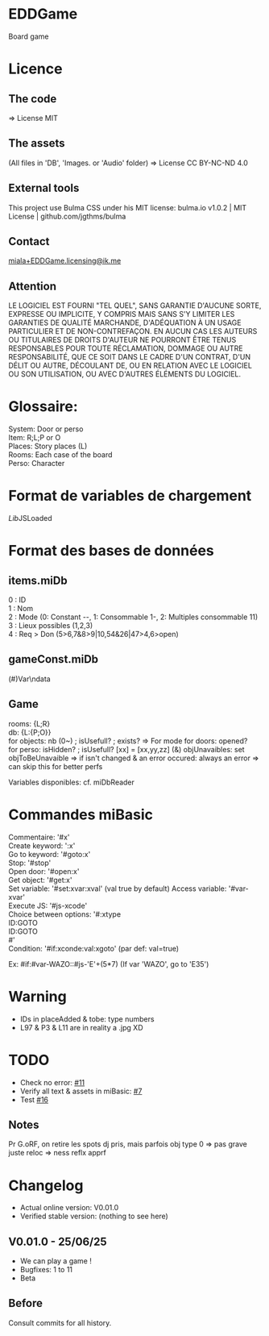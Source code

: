 # EDDGame   
Board game   
   
# Licence
## The code
=> License MIT
## The assets
(All files in 'DB', 'Images. or 'Audio' folder)
=> License CC BY-NC-ND 4.0
## External tools
This project use Bulma CSS under his MIT license: bulma.io v1.0.2 | MIT License | github.com/jgthms/bulma
## Contact
miala+EDDGame.licensing@ik.me
## Attention
LE LOGICIEL EST FOURNI "TEL QUEL", SANS GARANTIE D'AUCUNE SORTE, EXPRESSE OU
IMPLICITE, Y COMPRIS MAIS SANS S'Y LIMITER LES GARANTIES DE QUALITÉ MARCHANDE,
D'ADÉQUATION À UN USAGE PARTICULIER ET DE NON-CONTREFAÇON. EN AUCUN CAS LES
AUTEURS OU TITULAIRES DE DROITS D'AUTEUR NE POURRONT ÊTRE TENUS RESPONSABLES POUR TOUTE RÉCLAMATION,
DOMMAGE OU AUTRE RESPONSABILITÉ, QUE CE SOIT DANS LE CADRE D'UN CONTRAT, D'UN DÉLIT OU AUTRE, DÉCOULANT DE,
OU EN RELATION AVEC LE LOGICIEL OU SON UTILISATION, OU AVEC D'AUTRES ÉLÉMENTS DU LOGICIEL.
   
# Glossaire:   
System: Door or perso   
Item: R;L;P or O   
Places: Story places (L)   
Rooms: Each case of the board   
Perso: Character

# Format de variables de chargement   
*Lib*JSLoaded   
   
# Format des bases de données   
   
## items.miDb   
0 : ID   
1 : Nom   
2 : Mode (0: Constant --, 1: Consommable 1-, 2: Multiples consommable 11)   
3 : Lieux possibles (1,2,3)   
4 : Req > Don (5>6,7&8>9|10,54&26|47>4,6>open)   
   
## gameConst.miDb   
(#)Var\ndata   
   
## Game   
rooms: {L;R}   
db: {L:{P;O}}   
    for objects: nb (0~) ; isUsefull? ; exists? => For mode
    for doors: opened?   
    for perso: isHidden? ; isUsefull?
    [xx] = [xx,yy,zz] (&)
objUnavaibles:
    set objToBeUnavaible
    => if isn't changed & an error occured: always an error => can skip this for better perfs

   
Variables disponibles: cf. miDbReader   
   
# Commandes miBasic 
Commentaire: '#x'  
Create keyword: ':x'   
Go to keyword: '#goto:x'   
Stop: '#stop'   
Open door: '#open:x'   
Get object: '#get:x'   
Set variable: '#set:xvar:xval'   (val true by default) 
Access variable: '#var-xvar'   
Execute JS: '#js-xcode'   
Choice between options: '#:xtype   
        ID:GOTO   
        ID:GOTO   
        #'   
Condition: '#if:xconde:val:xgoto' (par def: val=true)

Ex: #if:#var-WAZO::#js-'E'+(5*7) (If var 'WAZO', go to 'E35')
   
   
# Warning   
- IDs in placeAdded & tobe: type numbers   
- L97 & P3 & L11 are in reality a .jpg XD   
   
# TODO   
- Check no error: [#11](https://github.com/MialaProg/EDDGame/issues/11)
- Verify all text & assets in miBasic: [#7](https://github.com/MialaProg/EDDGame/issues/7)
- Test [#16](https://github.com/MialaProg/EDDGame/issues/16)
## Notes
Pr G.oRF, on retire les spots dj pris, mais parfois obj type 0 => pas grave juste reloc => ness reflx apprf

# Changelog
- Actual online version: V0.01.0
- Verified stable version: (nothing to see here)
## V0.01.0 - 25/06/25
- We can play a game !
- Bugfixes: 1 to 11
- Beta
## Before
Consult commits for all history.